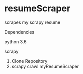 # resumeScraper
scrapes my scrapy resume

Dependencies

python 3.6

scrapy

1. Clone Repository
2. scrapy crawl myResumeScraper
